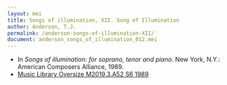 ```yaml
---
layout: mei
title: Songs of illumination, XII. Song of Illumination
author: Anderson, T.J.
permalink: /anderson-songs-of-illumination-XII/
document: anderson_songs_of_illumination_012.mei
---
```


- In *Songs of illumination: for soprano, tenor and piano.* New York, N.Y.: American Composers Alliance, 1989.
- <a href="https://tufts-primo.hosted.exlibrisgroup.com/permalink/f/14dinuo/01TUN_ALMA21102270180003851" target="_blank">Music Library Oversize M2019.3.A52 S6 1989</a>
